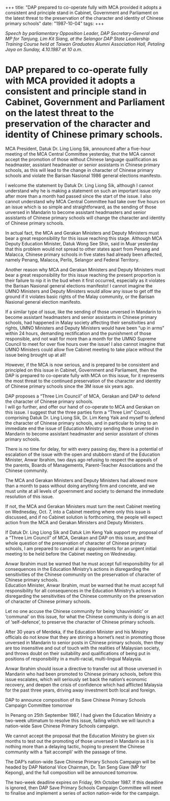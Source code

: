 +++ 
title: "DAP prepared to co-operate fully with MCA provided it adopts a consistent and principle stand in Cabinet, Government and Parliament on the latest threat to the preservation of the character and identity of Chinese primary schools"
date: "1987-10-04"
tags:
+++

_Speech by parliamentary Opposition Leader, DAP Secretary-General and MP for Tanjung, Lim Kit Siang, at the Selangor DAP State Leadership Training Course held at Taiwan Graduates Alumni Association Hall, Petaling Jaya on Sunday, 4.10.1987 at 10 a.m._
		
# DAP prepared to co-operate fully with MCA provided it adopts a consistent and principle stand in Cabinet, Government and Parliament on the latest threat to the preservation of the character and identity of Chinese primary schools.

MCA President, Datuk Dr. Ling Liong Sik, announced after a five-hour meeting of the MCA Central Committee yesterday, that the MCA cannot accept the promotion of those without Chinese language qualification as headmaster, assistant headmaster or senior assistants in Chinese primary schools, as this will lead to the change in character of Chinese primary schools and violate the Barisan Nasional 1986 general elections manifesto.</u>

I welcome the statement by Datuk Dr. Ling Liong Sik, although I cannot understand why he is making a statement on such an important issue only after more than a month had passed since the start of the issue. I also cannot understand why MCA Central Committee had take over five hours on an issue which is so simple and straightforward, as the sending of those unversed in Mandarin to become assistant headmasters and senior assistants of Chinese primary schools will change the character and identity of Chinese primary schools.

In actual fact, the MCA and Gerakan Ministers and Deputy Ministers must bear a great responsibility for this issue reaching this stage. Although MCA Deputy Education Minister, Datuk Wong See Shin, said in Muar yesterday that this problem would not spread to other states apart from Penang and Malacca, Chinese primary schools in five states had already been affected, namely Penang, Malacca, Perlis, Selangor and Federal Territory.

Another reason why MCA and Gerakan Ministers and Deputy Ministers must bear a great responsibility for this issue reaching the present proportion is their failure to nip it in the bud when it first occurred, especially as it violates the Barisan Nasional general elections manifesto! I cannot imagine the UMNO Ministers and Deputy Ministers would allow any issue to get off the ground if it violates basic rights of the Malay community, or the Barisan Nasional general election manifesto.

If a similar type of issue, like the sending of those unversed in Mandarin to become assistant headmasters and senior assistants in Chinese primary schools, had happened in Malay society affecting their sensitivities and rights, UMNO Ministers and Deputy Ministers would have been “up in arms” within 24 hours, demanding rectification and the punishment of those responsible, and not wait for more than a month for the UMNO Supreme Council to meet for over five hours over the issue! I also cannot imagine that UMNO Ministers could allow five Cabinet meeting to take place without the issue being brought up at all!

However, if the MCA is now serious, and is prepared to be consistent and principled on this issue in Cabinet, Government and Parliament, then the DAP is prepared to co-operate fully with MCA on this issue, for it represents the most threat to the continued preservation of the character and identity of Chinese primary schools since the 3M issue six years ago.

DAP proposes a “Three Lim Council” of MCA, Gerakan and DAP to defend the character of Chinese primary schools.										
I will go further, and offer our hand of co-operate to MCA and Gerakan on this issue. I suggest that the three parties form a “Three Lim” Council, comprising Datuk Dr. Ling Liong Sik, Dr. Lim Keng Yaik and myself to defend the character of Chinese primary schools, and in particular to bring to an immediate end the issue of Education Ministry sending those unversed in Mandarin to become assistant headmaster and senior assistant of chines primary schools.

There is no time for delay, for with every passing day, there is a potential of escalation of the issue with the open and stubborn stand of the Education Minister, Anwar Ibrahim, two days ago refusing to respect the appeals of the parents, Boards of Managements, Parent-Teacher Associations and the Chinese community.

The MCA and Gerakan Ministers and Deputy Ministers had allowed more than a month to pass without doing anything firm and concrete, and we must unite at all levels of government and society to demand the immediate resolution of this issue.

If not, the MCA and Gerakan Ministers must turn the next Cabinet meeting on Wednesday, Oct. 7, into a Cabinet meeting where only this issue is discussed, and if no Cabinet solution is forthcoming, the people will expect action from the MCA and Gerakan Ministers and Deputy Ministers.

If Datuk Dr. Ling Liong Sik and Datuk Lim Keng Yaik support my proposal of a “Three Lim Council” of MCA, Gerakan and DAP on this issue, and the whole question of the preservation of character of Chinese primary schools, I am prepared to cancel al my appointments for an urgent initial meeting to be held before the Cabinet meeting on Wednesday.

Anwar Ibrahim must be warned that he must accept full responsibility for all consequences in the Education Ministry’s actions in disregarding the sensitivities of the Chinese community on the preservation of character of Chinese primary schools.						
Education Minister, Anwar Ibrahim, must be warned that he must accept full responsibility for all consequences in the Education Ministry’s actions in disregarding the sensitivities of the Chinese community on the preservation of character of Chinese primary schools.

Let no one accuse the Chinese community for being ‘chauvinistic’ or ‘communal’ on this issue, for what the Chinese community is doing is an act of ‘self-defence’, to preserve the character of Chinese primary schools.

After 30 years of Merdeka, if the Education Minister and his Ministry officials do not know that they are stirring a hornet’s nest in promoting those unversed in Mandarin to senior posts in Chinese primary schools, then they are too insensitive and out of touch with the realities of Malaysian society, and throws doubt on their suitability and qualifications of being put in positions of responsibility in a multi-racial, multi-lingual Malaysia.

Anwar Ibrahim should issue a directive to transfer out all those unversed in Mandarin who had been promoted to Chinese primary schools, before this issue escalates, which will seriously set back the nation’s economic recovery, and deepen the crisis of confidence which had afflicted Malaysia for the past three years, driving away investment both local and foreign.

DAP to announce composition of its Save Chinese Primary Schools Campaign Committee tomorrow

In Penang on 25th September 1987, I had given the Education Ministry a two-week ultimatum to resolve this issue, failing which we will launch a nation-wide Save Chinese Primary Schools campaign.

We cannot accept the proposal that the Education Ministry be given six months to test out the promoting of those unversed in Mandarin as it is nothing more than a delaying tactic, hoping to present the Chinese community with a ‘fait accompli’ with the passage of time.

The DAP’s nation-wide Save Chinese Primary Schools Campaign will be headed by DAP National Vice Chairman, Dr. Tan Seng Giaw (MP for Kepong), and the full composition will be announced tomorrow.

The two-week deadline expires on Friday, 9th October 1987. If this deadline is ignored, then DAP Save Primary Schools Campaign Committee will meet to finalise and implement a series of action nation-wide for the campaign.
 

